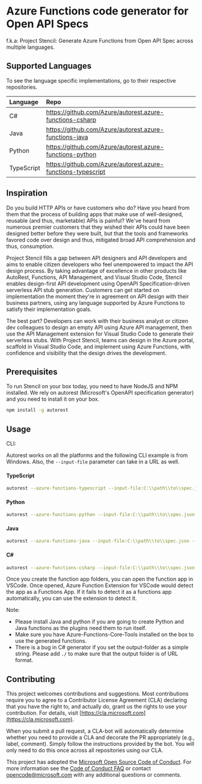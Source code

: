 # Azure Functions code generator for Open API Specs

f.k.a: Project Stencil: Generate Azure Functions from Open API Spec across multiple languages.

## Supported Languages

To see the language specific implementations, go to their respective repositories.

|Language|Repo|
| :-----| :----|
|C#|<https://github.com/Azure/autorest.azure-functions-csharp>|
|Java|<https://github.com/Azure/autorest.azure-functions-java>|
|Python|<https://github.com/Azure/autorest.azure-functions-python>|
|TypeScript|<https://github.com/Azure/autorest.azure-functions-typescript>|

## Inspiration

Do you build HTTP APIs or have customers who do? Have you heard from them that the process of building apps that make use of well-designed, reusable (and thus, marketable) APIs is painful? We've heard from numerous premier customers that they wished their APIs could have been designed better before they were built, but that the tools and frameworks favored code over design and thus, mitigated broad API comprehension and thus, consumption.

Project Stencil fills a gap between API designers and API developers and aims to enable citizen developers who feel unempowered to impact the API design process. By taking advantage of excellence in other products like AutoRest, Functions, API Management, and Visual Studio Code, Stencil enables design-first API development using OpenAPI Specification-driven serverless API stub generation. Customers can get started on implementation the moment they're in agreement on API design with their business partners, using any language supported by Azure Functions to satisfy their implementation goals.

The best part? Developers can work with their business analyst or citizen dev colleagues to design an empty API using Azure API management, then use the API Management extension for Visual Studio Code to generate their serverless stubs. With Project Stencil, teams can design in the Azure portal, scaffold in Visual Studio Code, and implement using Azure Functions, with confidence and visibility that the design drives the development.

## Prerequisites

To run Stencil on your box today, you need to have NodeJS and NPM installed. We rely on autorest (Microsoft's OpenAPI specification generator) and you need to install it on your box.

```bash
npm install -g autorest
```

## Usage

CLI: 

Autorest works on all the platforms and the following CLI example is from Windows. Also, the `--input-file` parameter can take in a URL as well.

#### TypeScript

```bash
autorest --azure-functions-typescript --input-file:C:\\path\\to\\spec.json --output-folder:./generated-azfunctions --version:3.0.6320 --no-namespace-folders:true
```

#### Python

```bash
autorest --azure-functions-python --input-file:C:\\path\\to\\spec.json  --output-folder:./generated-azfunctions --version:3.0.6320 --no-namespace-folders:true
```

#### Java

```bash
autorest --azure-functions-java --input-file:C:\\path\\to\\spec.json --output-folder:./generated-azfunctions --version:3.0.6320 --namespace:com.company
```

#### C#

```bash
autorest --azure-functions-csharp --input-file:C:\\path\\to\\spec.json --output-folder:./generated-azfunctions --version:3.0.6320 --namespace:Company.Namespace
```

Once you create the function app folders, you can open the function app in VSCode. Once opened, Azure Function Extension for VSCode would detect the app as a Functions App. If it fails to detect it as a functions app automatically, you can use the extension to detect it.

Note:
- Please install Java and python if you are going to create Python and Java functions as the plugins need them to run itself.
- Make sure you have Azure-Functions-Core-Tools installed on the box to use the generated functions.
- There is a bug in C# generator if you set the output-folder as a simple string. Please add `./` to make sure that the output folder is of URL format.

## Contributing

This project welcomes contributions and suggestions.  Most contributions require you to agree to a Contributor License Agreement (CLA) declaring that you have the right to, and actually do, grant us the rights to use your contribution. For details, visit [https://cla.microsoft.com](https://cla.microsoft.com).

When you submit a pull request, a CLA-bot will automatically determine whether you need to provide a CLA and decorate the PR appropriately (e.g., label, comment). Simply follow the instructions provided by the bot. You will only need to do this once across all repositories using our CLA.

This project has adopted the [Microsoft Open Source Code of Conduct](https://opensource.microsoft.com/codeofconduct/). For more information see the [Code of Conduct FAQ](https://opensource.microsoft.com/codeofconduct/faq/) or contact [opencode@microsoft.com](mailto:opencode@microsoft.com) with any additional questions or comments.
